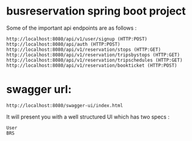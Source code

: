 # busreservation spring boot project

Some of the important api endpoints are as follows :

    http://localhost:8080/api/v1/user/signup (HTTP:POST)
    http://localhost:8080/api/auth (HTTP:POST)
    http://localhost:8080/api/v1/reservation/stops (HTTP:GET)
    http://localhost:8080/api/v1/reservation/tripsbystops (HTTP:GET)
    http://localhost:8080/api/v1/reservation/tripschedules (HTTP:GET)
    http://localhost:8080/api/v1/reservation/bookticket (HTTP:POST)
    
 # swagger url:
    http://localhost:8080/swagger-ui/index.html
	
It will present you with a well structured UI which has two specs :

    User
    BRS
	